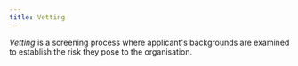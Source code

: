 ```yaml
---
title: Vetting
---
```


_Vetting_ is a screening process where applicant's backgrounds are examined to establish the risk they pose to the organisation.
